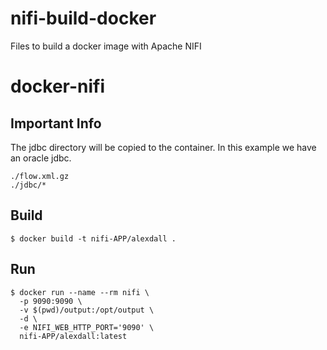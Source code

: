 # nifi-build-docker

Files to build a docker image with Apache NIFI

# docker-nifi

## Important Info
The jdbc directory will be copied to the container. In this example we have an oracle jdbc. 
```
./flow.xml.gz
./jdbc/*
```

## Build 
```
$ docker build -t nifi-APP/alexdall .
```

## Run
```
$ docker run --name --rm nifi \
  -p 9090:9090 \
  -v $(pwd)/output:/opt/output \
  -d \
  -e NIFI_WEB_HTTP_PORT='9090' \
  nifi-APP/alexdall:latest
